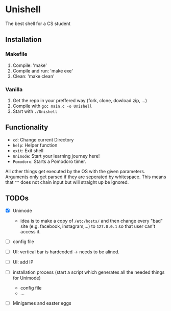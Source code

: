 # Unishell
 The best shell for a CS student

## Installation

### Makefile

1. Compile: 'make'
2. Compile and run: 'make exe'
3. Clean: 'make clean' 

### Vanilla
1. Get the repo in your preffered way (fork, clone, dowload zip, ...)
2. Compile with `gcc main.c -o Unishell`
3. Start with `./Unishell`

## Functionality

- `cd`: Change current Directory
- `help`: Helper function
- `exit`: Exit shell 
- `Unimode`: Start your learning journey here!
- `Pomodoro`: Starts a Pomodoro timer.

All other things get executed by the OS with the given parameters.
Arguments only get parsed if they are seperated by whitespace. This means that ``""`` does not chain input but will straight up be ignored.

## TODOs

- [x] Unimode
    - idea is to make a copy of ``/etc/hosts/`` and then change every "bad" site (e.g. facebook, instagram,...) to ``127.0.0.1`` so that user can't access it.
- [ ] config file
- [ ] UI: vertical bar is hardcoded -> needs to be alined.
- [ ] UI: add IP
- [ ] installation process (start a script which generates all the needed things for Unimode)
    - config file
    - ...
- [ ] Minigames and easter eggs


